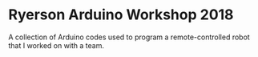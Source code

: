 # Ryerson Arduino Workshop 2018
A collection of Arduino codes used to program a remote-controlled robot that I worked on with a team.

